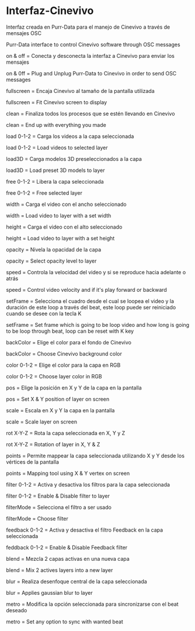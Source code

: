# Interfaz-Cinevivo
Interfaz creada en Purr-Data para el manejo de Cinevivo a través de mensajes OSC

Purr-Data interface to control Cinevivo software through OSC messages

on & off = Conecta y desconecta la interfaz a Cinevivo para enviar los mensajes

on & 0ff = Plug and Unplug Purr-Data to Cinevivo in order to send OSC messages

fullscreen = Encaja Cinevivo al tamaño de la pantalla utilizada

fullscreen = Fit Cinevivo screen to display

clean = Finaliza todos los procesos que se estén llevando en Cinevivo

clean = End up with everything you made

load 0-1-2 = Carga los videos a la capa seleccionada

load 0-1-2 = Load videos to selected layer

load3D = Carga modelos 3D preseleccionados a la capa

load3D = Load preset 3D models to layer

free 0-1-2 = Libera la capa seleccionada

free 0-1-2 = Free selected layer

width = Carga el video con el ancho seleccionado

width = Load video to layer with a set width


height = Carga el video con el alto seleccionado

height = Load video to layer with a set height

opacity = Nivela la opacidad de la capa

opacity = Select opacity level to layer

speed = Controla la velocidad del video y si se reproduce hacia adelante o atrás

speed = Control video velocity and if it's play forward or backward

setFrame = Selecciona el cuadro desde el cual se loopea el video y la duración de este loop a través del beat, este loop puede 
ser reiniciado cuando se desee con la tecla K

setFrame = Set frame which is going to be loop video and how long is going to be loop through beat, loop can be reset with K key

backColor = Elige el color para el fondo de Cinevivo

backColor = Choose Cinevivo background color

color 0-1-2 = Elige el color para la capa en RGB

color 0-1-2 = Choose layer color in RGB

pos = Elige la posición en X y Y de la capa en la pantalla

pos = Set X & Y position of layer on screen 

scale = Escala en X y Y la capa en la pantalla

scale = Scale layer on screen

rot X-Y-Z = Rota la capa seleccionada en X, Y y Z

rot X-Y-Z = Rotation of layer in X, Y & Z

points = Permite mappear la capa seleccionada utilizando X y Y desde los vértices de la pantalla

points = Mapping tool using X & Y vertex on screen

filter 0-1-2 = Activa y desactiva los filtros para la capa seleccionada

filter 0-1-2 = Enable & Disable filter to layer

filterMode = Selecciona el filtro a ser usado

filterMode = Choose filter 

feedback 0-1-2 = Activa y desactiva el filtro Feedback en la capa seleccionada

feddback 0-1-2 = Enable & Disable Feedback filter

blend = Mezcla 2 capas activas en una nueva capa

blend = Mix 2 actives layers into a new layer

blur = Realiza desenfoque central de la capa seleccionada

blur = Applies gaussian blur to layer

metro = Modifica la opción seleccionada para sincronizarse con el beat deseado

metro = Set any option to sync with wanted beat
